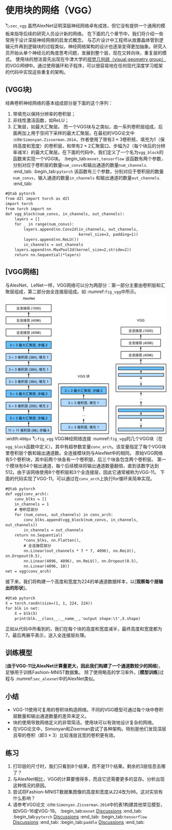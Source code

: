 # 使用块的网络（VGG）
:label:`sec_vgg`
虽然AlexNet证明深层神经网络卓有成效，但它没有提供一个通用的模板来指导后续的研究人员设计新的网络。
在下面的几个章节中，我们将介绍一些常用于设计深层神经网络的启发式概念。
与芯片设计中工程师从放置晶体管到逻辑元件再到逻辑块的过程类似，神经网络架构的设计也逐渐变得更加抽象。研究人员开始从单个神经元的角度思考问题，发展到整个层，现在又转向块，重复层的模式。
使用块的想法首先出现在牛津大学的[视觉几何组（visual geometry group）](http://www.robots.ox.ac.uk/~vgg/)的*VGG网络*中。通过使用循环和子程序，可以很容易地在任何现代深度学习框架的代码中实现这些重复的架构。
## (**VGG块**)
经典卷积神经网络的基本组成部分是下面的这个序列：
1. 带填充以保持分辨率的卷积层；
1. 非线性激活函数，如ReLU；
1. 汇聚层，如最大汇聚层。
而一个VGG块与之类似，由一系列卷积层组成，后面再加上用于空间下采样的最大汇聚层。在最初的VGG论文中 :cite:`Simonyan.Zisserman.2014`，作者使用了带有$3\times3$卷积核、填充为1（保持高度和宽度）的卷积层，和带有$2 \times 2$汇聚窗口、步幅为2（每个块后的分辨率减半）的最大汇聚层。在下面的代码中，我们定义了一个名为`vgg_block`的函数来实现一个VGG块。
:begin_tab:`mxnet,tensorflow`
该函数有两个参数，分别对应于卷积层的数量`num_convs`和输出通道的数量`num_channels`.
:end_tab:
:begin_tab:`pytorch`
该函数有三个参数，分别对应于卷积层的数量`num_convs`、输入通道的数量`in_channels`
和输出通道的数量`out_channels`.
:end_tab:
```{.python .input}
#@tab pytorch
from d2l import torch as d2l
import torch
from torch import nn
def vgg_block(num_convs, in_channels, out_channels):
    layers = []
    for _ in range(num_convs):
        layers.append(nn.Conv2d(in_channels, out_channels,
                                kernel_size=3, padding=1))
        layers.append(nn.ReLU())
        in_channels = out_channels
    layers.append(nn.MaxPool2d(kernel_size=2,stride=2))
    return nn.Sequential(*layers)
```
## [**VGG网络**]
与AlexNet、LeNet一样，VGG网络可以分为两部分：第一部分主要由卷积层和汇聚层组成，第二部分由全连接层组成。如 :numref:`fig_vgg`中所示。
![从AlexNet到VGG，它们本质上都是块设计。](../img/vgg.svg)
:width:`400px`
:label:`fig_vgg`
VGG神经网络连接 :numref:`fig_vgg`的几个VGG块（在`vgg_block`函数中定义）。其中有超参数变量`conv_arch`。该变量指定了每个VGG块里卷积层个数和输出通道数。全连接模块则与AlexNet中的相同。
原始VGG网络有5个卷积块，其中前两个块各有一个卷积层，后三个块各包含两个卷积层。
第一个模块有64个输出通道，每个后续模块将输出通道数量翻倍，直到该数字达到512。由于该网络使用8个卷积层和3个全连接层，因此它通常被称为VGG-11。
下面的代码实现了VGG-11。可以通过在`conv_arch`上执行for循环来简单实现。
```{.python .input}
#@tab pytorch
def vgg(conv_arch):
    conv_blks = []
    in_channels = 1
    # 卷积层部分
    for (num_convs, out_channels) in conv_arch:
        conv_blks.append(vgg_block(num_convs, in_channels, out_channels))
        in_channels = out_channels
    return nn.Sequential(
        *conv_blks, nn.Flatten(),
        # 全连接层部分
        nn.Linear(out_channels * 7 * 7, 4096), nn.ReLU(), nn.Dropout(0.5),
        nn.Linear(4096, 4096), nn.ReLU(), nn.Dropout(0.5),
        nn.Linear(4096, 10))
net = vgg(conv_arch)
```
接下来，我们将构建一个高度和宽度为224的单通道数据样本，以[**观察每个层输出的形状**]。
```{.python .input}
#@tab pytorch
X = torch.randn(size=(1, 1, 224, 224))
for blk in net:
    X = blk(X)
    print(blk.__class__.__name__,'output shape:\t',X.shape)
```
正如从代码中所看到的，我们在每个块的高度和宽度减半，最终高度和宽度都为7。最后再展平表示，送入全连接层处理。
## 训练模型
[**由于VGG-11比AlexNet计算量更大，因此我们构建了一个通道数较少的网络**]，足够用于训练Fashion-MNIST数据集。
除了使用略高的学习率外，[**模型训练**]过程与 :numref:`sec_alexnet`中的AlexNet类似。
## 小结
* VGG-11使用可复用的卷积块构造网络。不同的VGG模型可通过每个块中卷积层数量和输出通道数量的差异来定义。
* 块的使用导致网络定义的非常简洁。使用块可以有效地设计复杂的网络。
* 在VGG论文中，Simonyan和Ziserman尝试了各种架构。特别是他们发现深层且窄的卷积（即$3 \times 3$）比较浅层且宽的卷积更有效。
## 练习
1. 打印层的尺寸时，我们只看到8个结果，而不是11个结果。剩余的3层信息去哪了？
1. 与AlexNet相比，VGG的计算要慢得多，而且它还需要更多的显存。分析出现这种情况的原因。
1. 尝试将Fashion-MNIST数据集图像的高度和宽度从224改为96。这对实验有什么影响？
1. 请参考VGG论文 :cite:`Simonyan.Zisserman.2014`中的表1构建其他常见模型，如VGG-16或VGG-19。
:begin_tab:`mxnet`
[Discussions](https://discuss.d2l.ai/t/1867)
:end_tab:
:begin_tab:`pytorch`
[Discussions](https://discuss.d2l.ai/t/1866)
:end_tab:
:begin_tab:`tensorflow`
[Discussions](https://discuss.d2l.ai/t/1865)
:end_tab:
:begin_tab:`paddle`
[Discussions](https://discuss.d2l.ai/t/11789)
:end_tab: